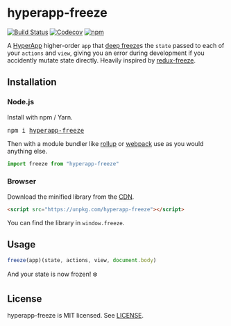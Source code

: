 # hyperapp-freeze

[![Build Status](https://travis-ci.org/okwolf/hyperapp-freeze.svg?branch=master)](https://travis-ci.org/okwolf/hyperapp-freeze)
[![Codecov](https://img.shields.io/codecov/c/github/okwolf/hyperapp-freeze/master.svg)](https://codecov.io/gh/okwolf/hyperapp-freeze)
[![npm](https://img.shields.io/npm/v/hyperapp-freeze.svg?maxAge=2592000?style=plastic)](https://www.npmjs.com/package/hyperapp-freeze)

A [HyperApp](https://github.com/hyperapp/hyperapp) higher-order `app` that [deep freeze](https://github.com/substack/deep-freeze)s the `state` passed to each of your `actions` and `view`, giving you an error during development if you accidently mutate state directly. Heavily inspired by [redux-freeze](https://github.com/buunguyen/redux-freeze).

## Installation

### Node.js

Install with npm / Yarn.

<pre>
npm i <a href="https://www.npmjs.com/package/hyperapp-freeze">hyperapp-freeze</a>
</pre>

Then with a module bundler like [rollup](https://github.com/rollup/rollup) or [webpack](https://github.com/webpack/webpack) use as you would anything else.

```jsx
import freeze from "hyperapp-freeze"
```

### Browser

Download the minified library from the [CDN](https://unpkg.com/hyperapp-freeze).

```html
<script src="https://unpkg.com/hyperapp-freeze"></script>
```

You can find the library in `window.freeze`.

## Usage

```js
freeze(app)(state, actions, view, document.body)
```

And your state is now frozen! ❄️

## License

hyperapp-freeze is MIT licensed. See [LICENSE](LICENSE.md).